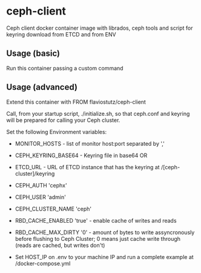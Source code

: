 # ceph-client
Ceph client docker container image with librados, ceph tools and script for keyring download from ETCD and from ENV

## Usage (basic)
Run this container passing a custom command

## Usage (advanced)
Extend this container with
FROM flaviostutz/ceph-client

Call, from your startup script, ./initialize.sh, so that ceph.conf and keyring will be prepared for calling your Ceph cluster.

Set the following Environment variables:

* MONITOR\_HOSTS - list of monitor host:port separated by ','
* CEPH\_KEYRING\_BASE64 - Keyring file in base64 OR
* ETCD\_URL - URL of ETCD instance that has the keyring at /[ceph-cluster]/keyring
* CEPH\_AUTH 'cephx'
* CEPH\_USER 'admin'
* CEPH\_CLUSTER\_NAME 'ceph'
* RBD\_CACHE\_ENABLED 'true' - enable cache of writes and reads
* RBD\_CACHE\_MAX\_DIRTY '0' - amount of bytes to write assyncronously before flushing to Ceph Cluster; 0 means just cache write through (reads are cached, but writes don't)

* Set HOST_IP on .env to your machine IP and run a complete example at /docker-compose.yml


